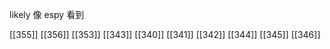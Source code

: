 




likely 像
espy 看到

[[355]]
[[356]]
[[353]]
[[343]]
[[340]]
[[341]]
[[342]]
[[344]]
[[345]]
[[346]]